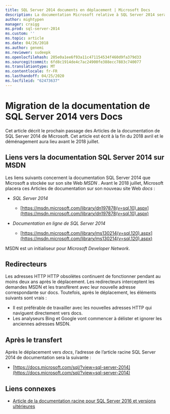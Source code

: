 ```yaml
---
title: SQL Server 2014 documents en déplacement | Microsoft Docs
description: La documentation Microsoft relative à SQL Server 2014 sera déplacée avant le 2018 juillet, de MSDN vers ici, sur docs.
author: mightypen
manager: craigg
ms.prod: sql-server-2014
ms.custom: ''
ms.topic: article
ms.date: 04/26/2018
ms.author: genemi
ms.reviewer: sudeepk
ms.openlocfilehash: 205e0a1ee6f93a11c471154534f460d9fa379d33
ms.sourcegitcommit: 6fd8c1914de4c7ac24900fe388ecc7883c740077
ms.translationtype: MT
ms.contentlocale: fr-FR
ms.lasthandoff: 04/25/2020
ms.locfileid: "62473637"
---
```

# <a name="documentation-for-sql-server-2014-is-moving-to-docs"></a>Migration de la documentation de SQL Server 2014 vers Docs

Cet article décrit le prochain passage des Articles de la documentation de SQL Server 2014 de Microsoft. Cet article est écrit à la fin du 2018 avril et le déménagement aura lieu avant le 2018 juillet.

## <a name="links-to-sql-server-2014-documentation-on-msdn"></a>Liens vers la documentation SQL Server 2014 sur MSDN

Les liens suivants concernent la documentation SQL Server 2014 que Microsoft a stockée sur son site Web *MSDN* . Avant le 2018 juillet, Microsoft placera ces Articles de documentation sur son nouveau site Web *docs* :

- *SQL Server 2014*
    - [https://msdn.microsoft.com/library/dn197878(v=sql.10).aspx](https://msdn.microsoft.com/library/dn197878(v=sql.10).aspx)

- *Documentation en ligne de SQL Server 2014*
    - [https://msdn.microsoft.com/library/ms130214(v=sql.120).aspx](https://msdn.microsoft.com/library/ms130214(v=sql.120).aspx)

MSDN est un initialiseur pour *Microsoft Developer Network*.


## <a name="redirectors"></a>Redirecteurs

Les adresses HTTP HTTP obsolètes continuent de fonctionner pendant au moins deux ans après le déplacement. Les redirecteurs interceptent les demandes MSDN et les transfèrent avec leur nouvelle adresse correspondante sur docs. Toutefois, après le déplacement, les éléments suivants sont vrais :

- Il est préférable de travailler avec les nouvelles adresses HTTP qui naviguent directement vers docs.
- Les analyseurs Bing et Google vont commencer à délister et ignorer les anciennes adresses MSDN.


## <a name="after-the-move"></a>Après le transfert

Après le déplacement vers *docs*, l’adresse de l’article racine SQL Server 2014 de documentation sera la suivante :

- [https://docs.microsoft.com/sql/?view=sql-server-2014](https://docs.microsoft.com/sql/?view=sql-server-2014)


## <a name="related-links"></a>Liens connexes

- [Article de la documentation racine pour SQL Server 2016 et versions ultérieures](https://docs.microsoft.com/sql/?view=sql-server-2016)

